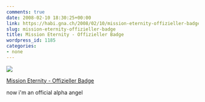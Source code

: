 ```yaml
---
comments: true
date: 2008-02-10 18:30:25+00:00
link: https://habi.gna.ch/2008/02/10/mission-eternity-offizieller-badge/
slug: mission-eternity-offizieller-badge
title: Mission Eternity - Offizieller Badge
wordpress_id: 1185
categories:
- none
---
```



 [![](https://static.flickr.com/2005/2254863871_0a97f925b5_m.jpg)](https://www.flickr.com/photos/habi/2254863871/)
   

 
  [Mission Eternity - Offizieller Badge](https://www.flickr.com/photos/habi/2254863871/)
    

 



now i'm an official alpha angel
  

